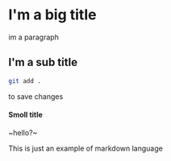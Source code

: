 # I'm a big title

im a paragraph

## I'm a sub title

```sh
git add .
```

to save changes

#### Smoll title

~hello?~

This is just an example of markdown language
